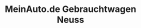 ---
title: "MeinAuto.de Gebrauchtwagen Neuss"
url: /neuss/meinauto-de-gebrauchtwagen-neuss/
shop: Autohaus
---